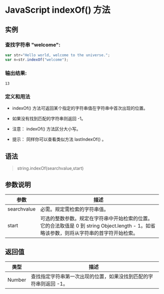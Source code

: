 <!--
 * @Autor: za-wangxuezhong
 * @Date: 2020-10-08 17:07:55
 * @LastEditors: za-wangxuezhong
 * @LastEditTime: 2020-11-23 18:19:10
 * @Description:
 * @ToDo:
 * @JiraID: SOMPO-
-->
<!-- es5 -->
<!-- Str -->
# JavaScript indexOf() 方法
## 实例

### 查找字符串 "welcome":
```JavaScript
var str="Hello world, welcome to the universe.";
var n=str.indexOf("welcome");
```
### 输出结果:
```
13
```
### 定义和用法
- indexOf() 方法可返回某个指定的字符串值在字符串中首次出现的位置。

- 如果没有找到匹配的字符串则返回 -1。

- 注意： indexOf() 方法区分大小写。

- 提示： 同样你可以查看类似方法 lastIndexOf() 。

## 语法

> string.indexOf(searchvalue,start)


## 参数说明
|参数|描述|
|-|-|
|searchvalue|必需。规定需检索的字符串值。|
|start|可选的整数参数。规定在字符串中开始检索的位置。它的合法取值是 0 到 string Object.length - 1。如省略该参数，则将从字符串的首字符开始检索。|

## 返回值

|类型|描述|
|-|-|
|Number|查找指定字符串第一次出现的位置，如果没找到匹配的字符串则返回 -1。|

<br/>

<div style="display:none">
indexOf(,);
</div>



